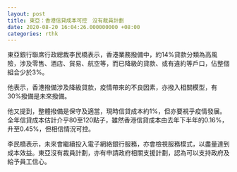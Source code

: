 ```yaml
---
layout: post
title: 東亞：香港信貸成本可控　沒有裁員計劃
date: 2020-08-20 16:04:26.000000000 +08:00
categories: rthk
---
```


東亞銀行聯席行政總裁李民橋表示，香港業務撥備中，約14%貸款分類為高風險，涉及零售、酒店、貿易、航空等，而已降級的貸款、或有違約等戶口，佔整個組合少於3%。

他表示，香港撥備涉及降級貸款，疫情帶來的不良因素，亦撥入相關模型，有30%撥備是未來撥備。

他又提到，整體撥備是保守及適當，現時信貸成本約1%，但亦要視乎疫情發展。全年信貸成本估計介乎80至120點子，雖然香港信貸成本由去年下半年的0.16%，升至0.45%，但相信情況可控。

李民橋表示，未來會繼續投入電子網絡銀行服務，亦會檢視服務模式，以盡量達到成本效益。東亞沒有裁員計劃，亦有申請政府相關支援計劃，認為可以支持政府及給予員工信心。
